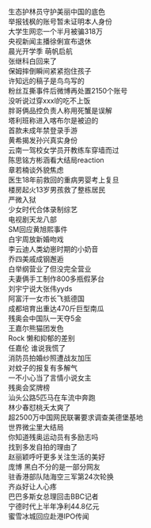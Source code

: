 生态护林员守护美丽中国的底色  
举报钱枫的账号暂未证明本人身份  
大学生网恋一个半月被骗318万  
央视新闻主播徐俐宣布退休  
晨光开学季 萌帆启航  
张继科白回来了  
保姆摔倒瞬间紧紧抱住孩子  
许知远的稿子是鸟鸟写的  
粉丝互撕事件后微博再处置2150个账号  
没听说过穿xxxl的吃不上饭  
胖哥俩品控负责人称用死蟹是误解  
塔利班称进入喀布尔是被迫的  
首款未成年禁登录手游  
黄希揭发孙兴真实身份  
云南一驾校女学员开教练车穿墙而过  
陈思铭方彬涵看大结局reaction  
章若楠谈外貌焦虑  
医生18年前救回的重病男婴考上复旦  
楼房起火13岁男孩救了整栋居民  
严微入狱  
少女时代合体录制综艺  
电视剧天龙八部  
SM回应黄旭熙事件  
白宇周放新婚吻戏  
李云迪人类幼崽时期的小奶音  
乔四美戚成钢邂逅  
白举纲营业了但没完全营业  
夫妻俩手工制作800多瓶假茅台  
刘宇宁说大张伟yyds  
阿富汗一女市长飞抵德国  
成都培育出重达470斤巨型南瓜  
残奥会中国队一天夺5金  
王嘉尔熊猫团发色  
Rock 懒和抑郁的差别  
任嘉伦 谁说我慌了  
消防员拍婚纱照遭战友加压  
对蚊子的报复有多解气  
一不小心当了言情小说女主  
残奥会奖牌榜  
汕头公路5匹马在车流中奔跑  
林少春怼桃夭太爽了  
超2500万中国网民联署要求调查美德堡基地  
世界微尘里大结局  
你知道残奥运动员有多励志吗  
找到多发自拍的理由了  
赵丽颖呼吁更多关注生活的美好  
庞博 黑白不分的是一部分网友  
驻香港部队陆海空三军第24次轮换  
齐焱好让人心疼  
巴巴多斯女总理回击BBC记者  
宁德时代上半年净利44.8亿元  
蜜雪冰城回应赴港IPO传闻  
